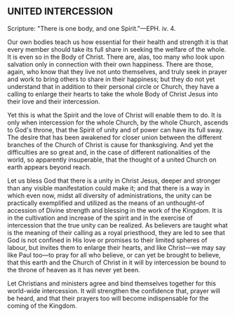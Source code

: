 ## UNITED INTERCESSION ##

Scripture: "There is one body, and one Spirit."—EPH. iv. 4.



Our own bodies teach us how essential for their health and strength it is that every member should take its full share in seeking the welfare of the whole. It is even so in the Body of Christ. There are, alas, too many who look upon salvation only in connection with their own happiness. There are those, again, who know that they live not unto themselves, and truly seek in prayer and work to bring others to share in their happiness; but they do not yet understand that in addition to their personal circle or Church, they have a calling to enlarge their hearts to take the whole Body of Christ Jesus into their love and their intercession.

Yet this is what the Spirit and the love of Christ will enable them to do. It is only when intercession for the whole Church, by the whole Church, ascends to God's throne, that the Spirit of unity and of power can have its full sway. The desire that has been awakened for closer union between the different branches of the Church of Christ is cause for thanksgiving. And yet the difficulties are so great and, in the case of different nationalities of the world, so apparently insuperable, that the thought of a united Church on earth appears beyond reach.

Let us bless God that there is a unity in Christ Jesus, deeper and stronger than any visible manifestation could make it; and that there is a way in which even now, midst all diversity of administrations, the unity can be practically exemplified and utilized as the means of an unthought-of accession of Divine strength and blessing in the work of the Kingdom. It is in the cultivation and increase of the spirit and in the exercise of intercession that the true unity can be realized. As believers are taught what is the meaning of their calling as a royal priesthood, they are led to see that God is not confined in His love or promises to their limited spheres of labour, but invites them to enlarge their hearts, and like Christ—we may say like Paul too—to pray for all who believe, or can yet be brought to believe, that this earth and the Church of Christ in it will by intercession be bound to the throne of heaven as it has never yet been.

Let Christians and ministers agree and bind themselves together for this world-wide intercession. It will strengthen the confidence that, prayer will be heard, and that their prayers too will become indispensable for the coming of the Kingdom.

